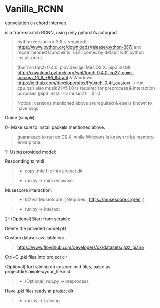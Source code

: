 # Vanilla_RCNN
convolution on chord intervals

is a from-scratch RCNN, using only pytorch's autograd

>python version >= 3.6 is required: https://www.python.org/downloads/release/python-367/ and recommended launcher is IDLE (comes by default with python installation.)

>(built on torch 0.4.0, provided @ (Mac OS X: pip3 install http://download.pytorch.org/whl/torch-0.4.0-cp27-none-macosx_10_6_x86_64.whl & Windows: https://github.com/developersfox/Pytorch-0.4-_custom -> 
run cpu.bat)
also music21 v5.1.0 is required for preprocess 
& interaction purposes
(pip3 install -Iv music21==5.1.0


>Notice : versions mentioned above are required & else is known to have bugs.



Guide (simple):


0- Make sure to install packets mentioned above.

>guaranteed to run on OS X, while Windows is known to be memory-error prone.


1- Using provided model:


Responding to midi


>- copy .mid file into project dir


>- run.py -> midi response


Musescore interaction: 

>- I/O via MuseScore. ( Requires : https://musescore.org/en. )

>- run.py -> interact


2- (Optional) Start from scratch:

Delete the provided model.pkl

Custom dataset available on:
>https://www.floydhub.com/developersfox/datasets/jazz_piano

Ctrl+C .pkl files into project dir




(Optional) for training on custom .mid files, paste as projectdir/samples/your_file.mid

>- (Optional) run.py -> preprocess


Have .pkl files ready at project dir

>- run.py -> training


